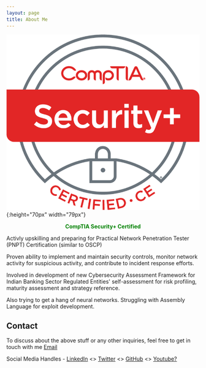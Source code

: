```yaml
---
layout: page
title: About Me
---
```

![](/assets/SecurityPlus%20Logo%20Certified%20CE.png#center){:height="70px" width="79px"}

<p style="text-align: center; font-weight: bold; color: green;">CompTIA Security+ Certified</p>

Activly upskilling and preparing for Practical Network Penetration Tester (PNPT) Certification (similar to OSCP)

Proven ability to implement and maintain security controls, monitor network activity for suspicious activity, and contribute to incident response efforts.

Involved in development of new Cybersecurity Assessment Framework for Indian Banking Sector Regulated Entities' self-assessment for risk profiling, maturity assessment and strategy reference.

Also trying to get a hang of neural networks. Struggling with Assembly Language for exploit development. 

## Contact

To discuss about the above stuff or any other inquiries, feel free to get in touch with me
[Email](mailto:pruthviraj1397@gmail.com?Subject=133Website%20Professional%20Services)

Social Media Handles - [LinkedIn](https://linkedin.com/in/pruthvirajbhat) <> [Twitter](https://twitter.com/meteorVector) <> [GitHub](https://github.com/pruthviraj133) <> [Youtube?](https://images.squarespace-cdn.com/content/v1/610488441b59a654258a1cc7/f719c81e-c810-4e00-bd03-c02ea885e639/TransLogoG.jpg)


<!-- Long time ago, when I was a noob

![much younger than this](/assets/profile.png#right){:height="235px" width="100px"}

Engineering graduate in Electronics and Communication. \
A good grip/understanding on cyber security concepts.

Currently,
1. Understanding the global and Indian Finance Sector. 
2. Working in public policy. 
3. Most of the work done is researching, analyzing and watered-down consulting.
4. A regular user of Microsoft Office and note-taking tools.
 
- on a constant learning curve about emerging/cutting-edge/new technologies. 
- engaging with central and state governments, central banks, fintechs, private enterprises, consulting firms, policy recommending/making bodies and other governmental and non-governmental entities.
-->
<!-- I look forward to working with you and contributing to the success of your projects.  -->
